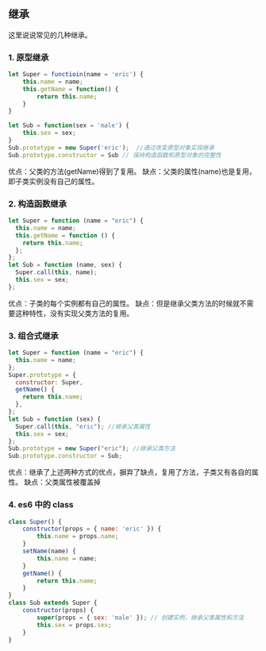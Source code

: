 ## 继承

这里说说常见的几种继承。

### 1. 原型继承

```js
let Super = functioin(name = 'eric') {
    this.name = name;
    this.getName = function() {
        return this.name;
    }
}

let Sub = function(sex = 'male') {
    this.sex = sex;
}
Sub.prototype = new Super('eric');  //通过改变原型对象实现继承
Sub.prototype.constructor = Sub // 保持构造函数和原型对象的完整性
```

优点：父类的方法(getName)得到了复用。
缺点：父类的属性(name)也是复用，即子类实例没有自己的属性。

### 2. 构造函数继承

```js
let Super = function (name = "eric") {
  this.name = name;
  this.getName = function () {
    return this.name;
  };
};
let Sub = function (name, sex) {
  Super.call(this, name);
  this.sex = sex;
};
```

优点：子类的每个实例都有自己的属性。
缺点：但是继承父类方法的时候就不需要这种特性，没有实现父类方法的复用。

### 3. 组合式继承

```js
let Super = function (name = "eric") {
  this.name = name;
};
Super.prototype = {
  constructor: Super,
  getName() {
    return this.name;
  },
};
let Sub = function (sex) {
  Super.call(this, "eric"); //继承父类属性
  this.sex = sex;
};
Sub.prototype = new Super("eric"); //继承父类方法
Sub.prototype.constructor = Sub;
```

优点：继承了上述两种方式的优点，摒弃了缺点，复用了方法，子类又有各自的属性。
缺点：父类属性被覆盖掉

### 4. es6 中的 class

```js
class Super() {
    constructor(props = { name: 'eric' }) {
        this.name = props.name;
    }
    setName(name) {
        this.name = name;
    }
    getName() {
        return this.name;
    }
}
class Sub extends Super {
    constructor(props) {
        super(props = { sex: 'male' }); // 创建实例，继承父类属性和方法
        this.sex = props.sex;
    }
}
```
